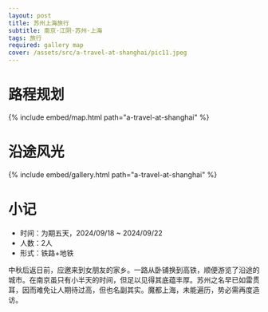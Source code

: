 ```yaml
---
layout: post
title: 苏州上海旅行
subtitle: 南京·江阴·苏州·上海
tags: 旅行
required: gallery map
cover: /assets/src/a-travel-at-shanghai/pic11.jpeg
---
```


# 路程规划

{% include embed/map.html path="a-travel-at-shanghai" %}

# 沿途风光

{% include embed/gallery.html path="a-travel-at-shanghai" %}

# 小记

- 时间：为期五天，2024/09/18 ~ 2024/09/22
- 人数：2人
- 形式：铁路+地铁

中秋后返日前，应邀来到女朋友的家乡。一路从卧铺换到高铁，顺便游览了沿途的城市。在南京虽只有小半天的时间，但足以见得其底蕴丰厚。苏州之名早已如雷贯耳，因而难免让人期待过高，但也名副其实。魔都上海，未能遍历，势必需再度造访。
